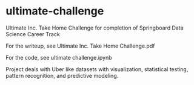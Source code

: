 # ultimate-challenge
Ultimate Inc. Take Home Challenge for completion of Springboard Data Science Career Track

For the writeup, see Ultimate Inc. Take Home Challenge.pdf

For the code, see ultimate challenge.ipynb

Project deals with Uber like datasets with visualization, statistical testing, pattern recognition, and predictive modeling.